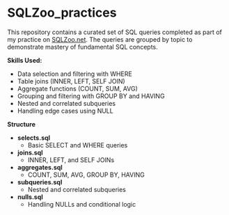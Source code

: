 # SQLZoo_practices
This repository contains a curated set of SQL queries completed as part of my practice on [SQLZoo.net](https://sqlzoo.net/). The queries are grouped by topic to demonstrate mastery of fundamental SQL concepts.

**Skills Used:**
- Data selection and filtering with WHERE
- Table joins (INNER, LEFT, SELF JOIN)
- Aggregate functions (COUNT, SUM, AVG)
- Grouping and filtering with GROUP BY and HAVING
- Nested and correlated subqueries
- Handling edge cases using NULL

**Structure**
- **selects.sql**
  - Basic SELECT and WHERE queries
- **joins.sql**
  - INNER, LEFT, and SELF JOINs
- **aggregates.sql**
  - COUNT, SUM, AVG, GROUP BY, HAVING
- **subqueries.sql**
  - Nested and correlated subqueries
- **nulls.sql**
  - Handling NULLs and conditional logic
